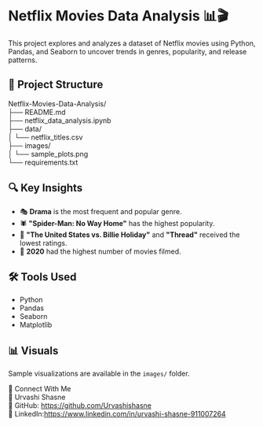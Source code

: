 # Netflix Movies Data Analysis 📊🎬            
        
This project explores and analyzes a dataset of Netflix movies using Python, Pandas, and Seaborn to uncover trends in genres, popularity, and release patterns.            
          
## 📁 Project Structure                
            
Netflix-Movies-Data-Analysis/          
├── README.md      
├── netflix_data_analysis.ipynb        
├── data/          
│ └── netflix_titles.csv          
├── images/          
│ └── sample_plots.png                    
└── requirements.txt                      
          
## 🔍 Key Insights
      
- 🎭 **Drama** is the most frequent and popular genre.        
- 🕷️ **"Spider-Man: No Way Home"** has the highest popularity.      
- 🎼 **"The United States vs. Billie Holiday"** and **"Thread"** received the lowest ratings.
- 📅 **2020** had the highest number of movies filmed.

## 🛠 Tools Used        
          
- Python
- Pandas
- Seaborn
- Matplotlib

## 📊 Visuals      
Sample visualizations are available in the `images/` folder.      
              
🎯 Connect With Me            
👤 Urvashi Shasne          
🔗 GitHub: https://github.com/Urvashishasne            
🔗 LinkedIn:https://www.linkedin.com/in/urvashi-shasne-911007264                
